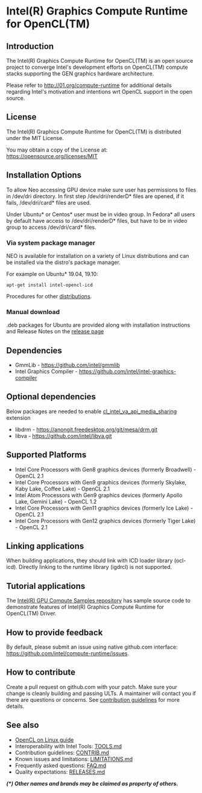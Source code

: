 # Intel(R) Graphics Compute Runtime for OpenCL(TM)

## Introduction

The Intel(R) Graphics Compute Runtime for OpenCL(TM) is an open source project to
converge Intel's development efforts on OpenCL(TM) compute stacks supporting the
GEN graphics hardware architecture.

Please refer to http://01.org/compute-runtime for additional details regarding Intel's
motivation and intentions wrt OpenCL support in the open source.

## License

The Intel(R) Graphics Compute Runtime for OpenCL(TM) is distributed under the MIT License.

You may obtain a copy of the License at: https://opensource.org/licenses/MIT

## Installation Options

To allow Neo accessing GPU device make sure user has permissions to files in /dev/dri directory. In first step /dev/dri/renderD* files are opened, if it fails, /dev/dri/card* files are used.

Under Ubuntu* or Centos* user must be in video group. In Fedora* all users by default have access to /dev/dri/renderD* files, but have to be in video group to access /dev/dri/card* files.

### Via system package manager

NEO is available for installation on a variety of Linux distributions and can be installed via the distro's package manager. 

For example on Ubuntu* 19.04, 19.10:

```
apt-get install intel-opencl-icd
```

Procedures for other [distributions](https://github.com/intel/compute-runtime/blob/master/documentation/Neo_in_distributions.md).

### Manual download

.deb packages for Ubuntu are provided along with installation instructions and Release Notes on the [release page](https://github.com/intel/compute-runtime/releases)


## Dependencies

* GmmLib - https://github.com/intel/gmmlib
* Intel Graphics Compiler - https://github.com/intel/intel-graphics-compiler

## Optional dependencies

Below packages are needed to enable [cl_intel_va_api_media_sharing](https://www.khronos.org/registry/OpenCL/extensions/intel/cl_intel_va_api_media_sharing.txt) extension

* libdrm - https://anongit.freedesktop.org/git/mesa/drm.git
* libva - https://github.com/intel/libva.git

## Supported Platforms

* Intel Core Processors with Gen8 graphics devices (formerly Broadwell) - OpenCL 2.1
* Intel Core Processors with Gen9 graphics devices (formerly Skylake, Kaby Lake, Coffee Lake) - OpenCL 2.1
* Intel Atom Processors with Gen9 graphics devices (formerly Apollo Lake, Gemini Lake) - OpenCL 1.2
* Intel Core Processors with Gen11 graphics devices (formerly Ice Lake) - OpenCL 2.1
* Intel Core Processors with Gen12 graphics devices (formerly Tiger Lake) - OpenCL 2.1

## Linking applications

When building applications, they should link with ICD loader library (ocl-icd).
Directly linking to the runtime library (igdrcl) is not supported.

## Tutorial applications

The [Intel(R) GPU Compute Samples repository](https://github.com/intel/compute-samples/blob/master/compute_samples/applications/usm_hello_world/README.md) 
has sample source code to demonstrate features of Intel(R) Graphics Compute Runtime for OpenCL(TM) Driver.

## How to provide feedback

By default, please submit an issue using native github.com interface: https://github.com/intel/compute-runtime/issues.

## How to contribute

Create a pull request on github.com with your patch. Make sure your change is cleanly building and passing ULTs.
A maintainer will contact you if there are questions or concerns.
See [contribution guidelines](https://github.com/intel/compute-runtime/blob/master/documentation/CONTRIB.md) for more details.

## See also

* [OpenCL on Linux guide](https://github.com/bashbaug/OpenCLPapers/blob/markdown/OpenCLOnLinux.md)
* Interoperability with Intel Tools: [TOOLS.md](https://github.com/intel/compute-runtime/blob/master/documentation/TOOLS.md)
* Contribution guidelines: [CONTRIB.md](https://github.com/intel/compute-runtime/blob/master/documentation/CONTRIB.md)
* Known issues and limitations: [LIMITATIONS.md](https://github.com/intel/compute-runtime/blob/master/documentation/LIMITATIONS.md)
* Frequently asked questions: [FAQ.md](https://github.com/intel/compute-runtime/blob/master/documentation/FAQ.md)
* Quality expectations: [RELEASES.md](https://github.com/intel/compute-runtime/blob/master/documentation/RELEASES.md)

___(*) Other names and brands may be claimed as property of others.___
